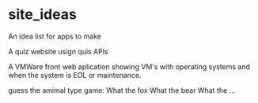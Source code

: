 # site_ideas
An idea list for apps to make

A quiz website usign quis APIs

A VMWare front web aplication showing VM's with operating systems and when the system is EOL or maintenance. 

guess the amimal type game:
What the fox
What the bear
What the ...
